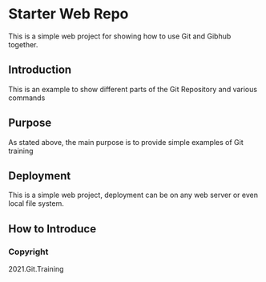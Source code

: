 # Starter Web Repo

This is a simple web project for showing how to use Git and Gibhub together.

## Introduction
This is an example to show different parts of the Git Repository and various commands 

## Purpose

As stated above, the main purpose is to provide simple examples of Git training

## Deployment
This is a simple web project, deployment can be on any web server or even local file system.

## How to Introduce

### Copyright 
2021.Git.Training
